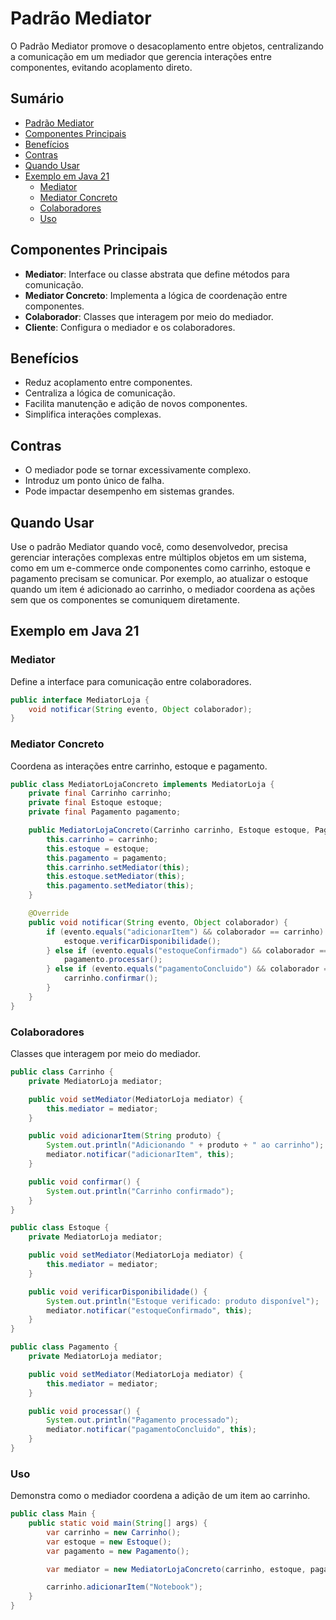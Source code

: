 # Padrão Mediator

O Padrão Mediator promove o desacoplamento entre objetos, centralizando a comunicação em um mediador que gerencia interações entre componentes, evitando acoplamento direto.

## Sumário

- [Padrão Mediator](#padrão-mediator)
- [Componentes Principais](#componentes-principais)
- [Benefícios](#benefícios)
- [Contras](#contras)
- [Quando Usar](#quando-usar)
- [Exemplo em Java 21](#exemplo-em-java-21)
  - [Mediator](#mediator)
  - [Mediator Concreto](#mediator-concreto)
  - [Colaboradores](#colaboradores)
  - [Uso](#uso)

## Componentes Principais

- **Mediator**: Interface ou classe abstrata que define métodos para comunicação.
- **Mediator Concreto**: Implementa a lógica de coordenação entre componentes.
- **Colaborador**: Classes que interagem por meio do mediador.
- **Cliente**: Configura o mediador e os colaboradores.

## Benefícios

- Reduz acoplamento entre componentes.
- Centraliza a lógica de comunicação.
- Facilita manutenção e adição de novos componentes.
- Simplifica interações complexas.

## Contras

- O mediador pode se tornar excessivamente complexo.
- Introduz um ponto único de falha.
- Pode impactar desempenho em sistemas grandes.

## Quando Usar

Use o padrão Mediator quando você, como desenvolvedor, precisa gerenciar interações complexas entre múltiplos objetos em um sistema, como em um e-commerce onde componentes como carrinho, estoque e pagamento precisam se comunicar. Por exemplo, ao atualizar o estoque quando um item é adicionado ao carrinho, o mediador coordena as ações sem que os componentes se comuniquem diretamente.

## Exemplo em Java 21

### Mediator

Define a interface para comunicação entre colaboradores.

```java
public interface MediatorLoja {
    void notificar(String evento, Object colaborador);
}
```

### Mediator Concreto

Coordena as interações entre carrinho, estoque e pagamento.

```java
public class MediatorLojaConcreto implements MediatorLoja {
    private final Carrinho carrinho;
    private final Estoque estoque;
    private final Pagamento pagamento;

    public MediatorLojaConcreto(Carrinho carrinho, Estoque estoque, Pagamento pagamento) {
        this.carrinho = carrinho;
        this.estoque = estoque;
        this.pagamento = pagamento;
        this.carrinho.setMediator(this);
        this.estoque.setMediator(this);
        this.pagamento.setMediator(this);
    }

    @Override
    public void notificar(String evento, Object colaborador) {
        if (evento.equals("adicionarItem") && colaborador == carrinho) {
            estoque.verificarDisponibilidade();
        } else if (evento.equals("estoqueConfirmado") && colaborador == estoque) {
            pagamento.processar();
        } else if (evento.equals("pagamentoConcluido") && colaborador == pagamento) {
            carrinho.confirmar();
        }
    }
}
```

### Colaboradores

Classes que interagem por meio do mediador.

```java
public class Carrinho {
    private MediatorLoja mediator;

    public void setMediator(MediatorLoja mediator) {
        this.mediator = mediator;
    }

    public void adicionarItem(String produto) {
        System.out.println("Adicionando " + produto + " ao carrinho");
        mediator.notificar("adicionarItem", this);
    }

    public void confirmar() {
        System.out.println("Carrinho confirmado");
    }
}

public class Estoque {
    private MediatorLoja mediator;

    public void setMediator(MediatorLoja mediator) {
        this.mediator = mediator;
    }

    public void verificarDisponibilidade() {
        System.out.println("Estoque verificado: produto disponível");
        mediator.notificar("estoqueConfirmado", this);
    }
}

public class Pagamento {
    private MediatorLoja mediator;

    public void setMediator(MediatorLoja mediator) {
        this.mediator = mediator;
    }

    public void processar() {
        System.out.println("Pagamento processado");
        mediator.notificar("pagamentoConcluido", this);
    }
}
```

### Uso

Demonstra como o mediador coordena a adição de um item ao carrinho.

```java
public class Main {
    public static void main(String[] args) {
        var carrinho = new Carrinho();
        var estoque = new Estoque();
        var pagamento = new Pagamento();

        var mediator = new MediatorLojaConcreto(carrinho, estoque, pagamento);

        carrinho.adicionarItem("Notebook");
    }
}
```
